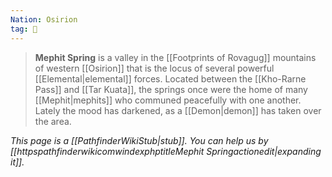 ```yaml
---
Nation: Osirion
tag: 🌾
---
```


> **Mephit Spring** is a valley in the [[Footprints of Rovagug]] mountains of western [[Osirion]] that is the locus of several powerful [[Elemental|elemental]] forces. Located between the [[Kho-Rarne Pass]] and [[Tar Kuata]], the springs once were the home of many [[Mephit|mephits]] who communed peacefully with one another. Lately the mood has darkened, as a [[Demon|demon]] has taken over the area.



*This page is a [[PathfinderWikiStub|stub]]. You can help us by [[httpspathfinderwikicomwindexphptitleMephit Springactionedit|expanding it]].*








